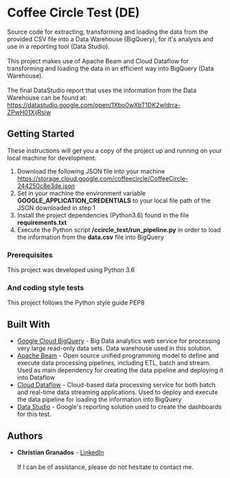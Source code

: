 # Coffee Circle Test (DE)
Source code for extracting, transforming and loading the data from the provided CSV file into a Data Warehouse (BigQuery), for it's analysis and use in a reporting tool (Data Studio). <br/> <br/> 
This project makes use of Apache Beam and Cloud Dataflow for transforming and loading the data in an efficient way into BigQuery (Data Warehouse).<br/><br/> 
The final DataStudio report that uses the information from the Data Warehouse can be found at: https://datastudio.google.com/open/1Xbo0wXbT1DK2wldrra-ZPwH01XijRsiw

## Getting Started

These instructions will get you a copy of the project up and running on your local machine for development:
1. Download the following JSON file into your machine https://storage.cloud.google.com/coffeecircle/CoffeeCircle-244250c8e3de.json
2. Set in your machine the environment variable **GOOGLE_APPLICATION_CREDENTIALS** to your local file path of the JSON downloaded in step 1
3. Install the project dependencies (Python3.6) found in the file **requirements.txt**
4. Execute the Python script **/ccircle_test/run_pipeline.py** in order to load the information from the **data.csv** file into BigQuery 

### Prerequisites

This project was developed using Python 3.6

### And coding style tests

This project follows the Python style guide PEP8


## Built With

* [Google Cloud BigQuery](https://cloud.google.com/bigquery/) - Big Data analytics web service for processing very large read-only data sets. Data warehouse used in this solution.
* [Apache Beam](https://beam.apache.org/) -  Open source unified programming model to define and execute data processing pipelines, including ETL, batch and stream. Used as main dependency for creating the data pipeline and deploying it into Dataflow
* [Cloud Dataflow](https://cloud.google.com/dataflow/) -   Cloud-based data processing service for both batch and real-time data streaming applications. Used to deploy and execute the data pipeline for loading the information into BigQuery
* [Data Studio](https://developers.google.com/datastudio/) - Google's reporting solution used to create the dashboards for this test.


## Authors

* **Christian Granados** - [LinkedIn](https://www.linkedin.com/in/christiangranadose/)<br/> <br/> 
If I can be of assistance, please do not hesitate to contact me. 